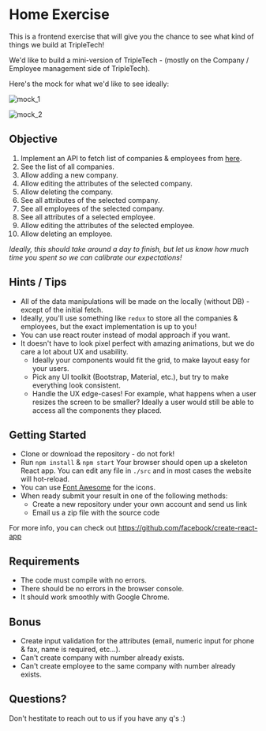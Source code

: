# Home Exercise

This is a frontend exercise that will give you the chance to see what kind of things we build at TripleTech!

We'd like to build a mini-version of TripleTech - (mostly on the Company / Employee management side of TripleTech).

Here's the mock for what we'd like to see ideally:

![mock_1](https://raw.githubusercontent.com/tda-soft/react-hr-exercise/master/mock_1.png)

![mock_2](https://raw.githubusercontent.com/tda-soft/react-hr-exercise/master/mock_2.png)

## Objective
1. Implement an API to fetch list of companies & employees from [here](http://www.filltext.com/?rows=5&id={index}&name={lastName}~{businessType}&number={numberRange|505002010,519000000}&phone={phone}&fax={phone}&@employees={rows=!*id={numberRange|500,1500}*number={numberRange|304001050,315000000}*first_name={firstName}*last_name={lastName}*email={email}*birth_date={date|01-01-1950,01-12-2000}}).
1. See the list of all companies.
1. Allow adding a new company.
1. Allow editing the attributes of the selected company.
1. Allow deleting the company.
1. See all attributes of the selected company.
1. See all employees of the selected company.
1. See all attributes of a selected employee.
1. Allow editing the attributes of the selected employee.
1. Allow deleting an employee.

_Ideally, this should take around a day to finish, but let us know how much time you spent so we can calibrate our expectations!_

## Hints / Tips
- All of the data manipulations will be made on the locally (without DB) - except of the initial fetch.
- Ideally, you'll use something like `redux` to store all the companies & employees, but the exact implementation is up to you!
- You can use react router instead of modal approach if you want.
- It doesn't have to look pixel perfect with amazing animations, but we do care a lot about UX and usability.
  - Ideally your components would fit the grid, to make layout easy for your users.
  - Pick any UI toolkit (Bootstrap, Material, etc.), but try to make everything look consistent.
  - Handle the UX edge-cases! For example, what happens when a user resizes the screen to be smaller? Ideally a user would still be able to access all the components they placed. 

## Getting Started
- Clone or download the repository - do not fork!
- Run `npm install` & `npm start` Your browser should open up a skeleton React app. You can edit any file in `./src` and in most cases the website will hot-reload.
- You can use [Font Awesome](https://fontawesome.com/) for the icons.
- When ready submit your result in one of the following methods:
  - Create a new repository under your own account and send us link
  - Email us a zip file with the source code

For more info, you can check out https://github.com/facebook/create-react-app

## Requirements
- The code must compile with no errors.
- There should be no errors in the browser console.
- It should work smoothly with Google Chrome.

## Bonus
- Create input validation for the attributes (email, numeric input for phone & fax, name is required, etc...).
- Can't create company with number already exists.
- Can't create employee to the same company with number already exists.

## Questions?

Don't hestitate to reach out to us if you have any q's :)

